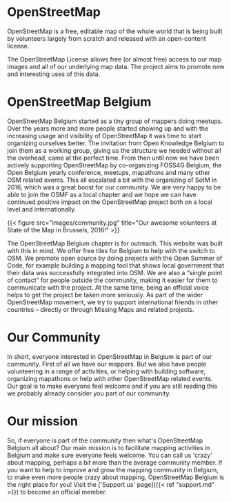 # OpenStreetMap

OpenStreetMap is a free, editable map of the whole world that is being built by volunteers largely from scratch and released with an open-content license.

The OpenStreetMap License allows free (or almost free) access to our map images and all of our underlying map data. The project aims to promote new and interesting uses of this data.

# OpenStreetMap Belgium

OpenStreetMap Belgium started as a tiny group of mappers doing meetups. Over the years more and more people started showing up and with the increasing usage and visibility of OpenStreetMap it was time to start organizing ourselves better. The invitation from Open Knowledge Belgium to join them as a working group, giving us the structure we needed without all the overhead, came at the perfect time. From then until now we have been actively supporting OpenStreetMap by co-organizing FOSS4G Belgium, the Open Belgium yearly conference, meetups, mapathons and many other OSM related events. This all escalated a bit with the organizing of SotM in 2016, which was a great boost for our community. We are very happy to be able to join the OSMF as a local chapter and we hope we can have continued positive impact on the OpenStreetMap project both on a local level and internationally.

{{< figure src="images/community.jpg" title="Our awesome volunteers at State of the Map in Brussels, 2016!" >}}

The OpenStreetMap Belgium chapter is for outreach. This website was built with this in mind. We offer free tiles for Belgium to help with the switch to OSM. We promote open source by doing projects with the Open Summer of Code, for example building a mapping tool that shows local government that their data was successfully integrated into OSM. We are also a “single point of contact” for people outside the community, making it easier for them to communicate with the project. At the same time, being an official voice helps to get the project be taken more seriously. As part of the wider OpenStreetMap movement, we try to support international friends in other countries – directly or through Missing Maps and related projects. 

# Our Community

In short, everyone interested in OpenStreetMap in Belgium is part of our community. First of all we have our mappers. But we also have people volunteering in a range of activities, or helping with building software, organizing mapathons or help with other OpenStreetMap related events. Our goal is to make everyone feel welcome and if you are still reading this we probably already consider you part of our community.

# Our mission

So, if everyone is part of the community then what's OpenStreetMap Belgium all about? Our main mission is to facilitate mapping activities in Belgium and make sure everyone feels welcome. You can call us 'crazy' about mapping, perhaps a bit more than the average community member. If you want to help to improve and grow the mapping community in Belgium, to make even more people crazy about mapping, OpenStreetMap Belgium is the right place for you! Visit the ['Support us' page]({{< ref "support.md" >}}) to become an official member. 